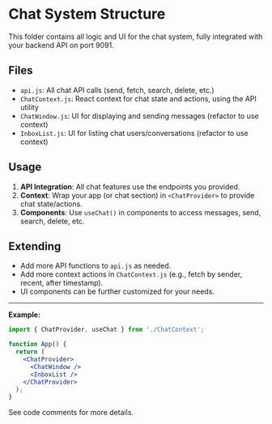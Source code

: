 # Chat System Structure

This folder contains all logic and UI for the chat system, fully integrated with your backend API on port 9091.

## Files

- `api.js`: All chat API calls (send, fetch, search, delete, etc.)
- `ChatContext.js`: React context for chat state and actions, using the API utility
- `ChatWindow.js`: UI for displaying and sending messages (refactor to use context)
- `InboxList.js`: UI for listing chat users/conversations (refactor to use context)

## Usage

1. **API Integration**: All chat features use the endpoints you provided.
2. **Context**: Wrap your app (or chat section) in `<ChatProvider>` to provide chat state/actions.
3. **Components**: Use `useChat()` in components to access messages, send, search, delete, etc.

## Extending
- Add more API functions to `api.js` as needed.
- Add more context actions in `ChatContext.js` (e.g., fetch by sender, recent, after timestamp).
- UI components can be further customized for your needs.

---

**Example:**

```jsx
import { ChatProvider, useChat } from './ChatContext';

function App() {
  return (
    <ChatProvider>
      <ChatWindow />
      <InboxList />
    </ChatProvider>
  );
}
```

See code comments for more details.
